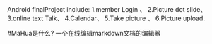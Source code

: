 Android finalProject include: 1.member Login 、 2.Picture dot slide、 3.online text Talk、 4.Calendar、 5.Take picture 、 6.Picture upload.


#MaHua是什么?
一个在线编辑markdown文档的编辑器
